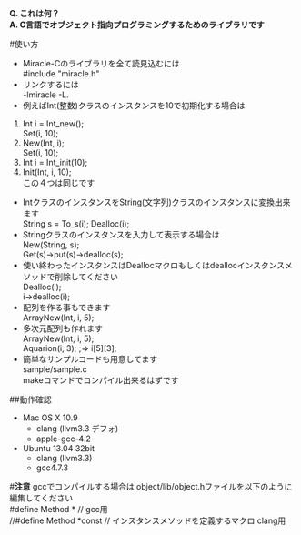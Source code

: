 **Q. これは何？**  
**A. C言語でオブジェクト指向プログラミングするためのライブラリです**

#使い方

* Miracle-Cのライブラリを全て読見込むには  
\#include "miracle.h"  
* リンクするには    
-lmiracle -L.  
* 例えばInt(整数)クラスのインスタンスを10で初期化する場合は  
1. Int i = Int_new();  
Set(i, 10);  
2. New(Int, i);  
Set(i, 10);  
3. Int i = Int_init(10);  
4. Init(Int, i, 10);  
この４つは同じです  
* IntクラスのインスタンスをString(文字列)クラスのインスタンスに変換出来ます  
String s = To_s(i); Dealloc(i);  
* Stringクラスのインスタンスを入力して表示する場合は  
New(String, s);  
Get(s)->put(s)->dealloc(s);  
* 使い終わったインスタンスはDeallocマクロもしくはdeallocインスタンスメソッドで削除してください  
Dealloc(i);  
i->dealloc(i);  
* 配列を作る事もできます  
ArrayNew(Int, i, 5);  
* 多次元配列も作れます  
ArrayNew(Int, i, 5);  
Aquarion(i, 3);      ;=> i[5][3];  
* 簡単なサンプルコードも用意してます  
sample/sample.c  
makeコマンドでコンパイル出来るはずです  

##動作確認
* Mac OS X 10.9
    - clang (llvm3.3 デフォ)
    - apple-gcc-4.2  
* Ubuntu 13.04 32bit
   - clang (llvm3.3)
   - gcc4.7.3

#**注意**
gccでコンパイルする場合は object/lib/object.hファイルを以下のように編集してください  
\#define Method * // gcc用  
//#define Method *const // インスタンスメソッドを定義するマクロ clang用
